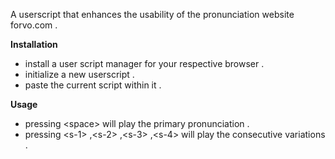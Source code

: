 A userscript that enhances the usability of the pronunciation website forvo.com .

**Installation**

*   install a user script manager for your respective browser .
*   initialize a new userscript .
*   paste the current script within it .

**Usage**

*   pressing \<space\> will play the primary pronunciation .
*   pressing \<s-1\> ,\<s-2\> ,\<s-3\> ,\<s-4\> will play the consecutive variations .

